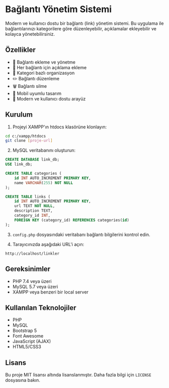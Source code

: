 # Bağlantı Yönetim Sistemi

Modern ve kullanıcı dostu bir bağlantı (link) yönetim sistemi. Bu uygulama ile bağlantılarınızı kategorilere göre düzenleyebilir, açıklamalar ekleyebilir ve kolayca yönetebilirsiniz.

## Özellikler

- 🔗 Bağlantı ekleme ve yönetme
- 📝 Her bağlantı için açıklama ekleme
- 📁 Kategori bazlı organizasyon
- ✏️ Bağlantı düzenleme
- 🗑️ Bağlantı silme
- 📱 Mobil uyumlu tasarım
- 🎨 Modern ve kullanıcı dostu arayüz

## Kurulum

1. Projeyi XAMPP'ın htdocs klasörüne klonlayın:
```bash
cd c:/xampp/htdocs
git clone [proje-url]
```

2. MySQL veritabanını oluşturun:
```sql
CREATE DATABASE link_db;
USE link_db;

CREATE TABLE categories (
    id INT AUTO_INCREMENT PRIMARY KEY,
    name VARCHAR(255) NOT NULL
);

CREATE TABLE links (
    id INT AUTO_INCREMENT PRIMARY KEY,
    url TEXT NOT NULL,
    description TEXT,
    category_id INT,
    FOREIGN KEY (category_id) REFERENCES categories(id)
);
```

3. `config.php` dosyasındaki veritabanı bağlantı bilgilerini kontrol edin.

4. Tarayıcınızda aşağıdaki URL'i açın:
```
http://localhost/linkler
```

## Gereksinimler

- PHP 7.4 veya üzeri
- MySQL 5.7 veya üzeri
- XAMPP veya benzeri bir local server

## Kullanılan Teknolojiler

- PHP
- MySQL
- Bootstrap 5
- Font Awesome
- JavaScript (AJAX)
- HTML5/CSS3

## Lisans

Bu proje MIT lisansı altında lisanslanmıştır. Daha fazla bilgi için `LICENSE` dosyasına bakın.
